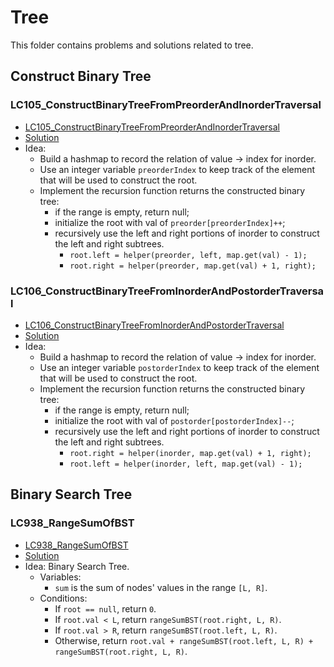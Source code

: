 # Tree
This folder contains problems and solutions related to tree.

## Construct Binary Tree
### LC105_ConstructBinaryTreeFromPreorderAndInorderTraversal
* [LC105_ConstructBinaryTreeFromPreorderAndInorderTraversal](https://leetcode.com/problems/construct-binary-tree-from-preorder-and-inorder-traversal/description/)
* [Solution](../../LC0001_1000/LC0101_0200/LC0105_ConstructBinaryTreeFromPreorderAndInorderTraversal.java)
* Idea: 
  * Build a hashmap to record the relation of value -> index for inorder.
  * Use an integer variable `preorderIndex` to keep track of the element that will be used to construct the root.
  * Implement the recursion function returns the constructed binary tree:     
    * if the range is empty, return null;
    * initialize the root with val of `preorder[preorderIndex]++`;
    * recursively use the left and right portions of inorder to construct the left and right subtrees.
      * `root.left = helper(preorder, left, map.get(val) - 1);` 
      * `root.right = helper(preorder, map.get(val) + 1, right);`

### LC106_ConstructBinaryTreeFromInorderAndPostorderTraversal
* [LC106_ConstructBinaryTreeFromInorderAndPostorderTraversal](https://leetcode.com/problems/construct-binary-tree-from-inorder-and-postorder-traversal/description/)
* [Solution](../../LC0001_1000/LC0101_0200/LC0106_ConstructBinaryTreeFromInorderAndPostorderTraversal.java)
* Idea: 
  * Build a hashmap to record the relation of value -> index for inorder.
  * Use an integer variable `postorderIndex` to keep track of the element that will be used to construct the root.
  * Implement the recursion function returns the constructed binary tree:     
    * if the range is empty, return null;
    * initialize the root with val of `postorder[postorderIndex]--`;
    * recursively use the left and right portions of inorder to construct the left and right subtrees.
      * `root.right = helper(inorder, map.get(val) + 1, right);` 
      * `root.left = helper(inorder, left, map.get(val) - 1);`



## Binary Search Tree
### LC938_RangeSumOfBST
* [LC938_RangeSumOfBST](https://leetcode.com/problems/range-sum-of-bst/description/)
* [Solution](../../LC0001_1000/LC0901_1000/LC0938_RangeSumOfBST.java)
* Idea: Binary Search Tree. 
  * Variables:
    * `sum` is the sum of nodes' values in the range `[L, R]`.
  * Conditions: 
    * If `root == null`, return `0`.
    * If `root.val < L`, return `rangeSumBST(root.right, L, R)`.
    * If `root.val > R`, return `rangeSumBST(root.left, L, R)`.
    * Otherwise, return `root.val + rangeSumBST(root.left, L, R) + rangeSumBST(root.right, L, R)`.

